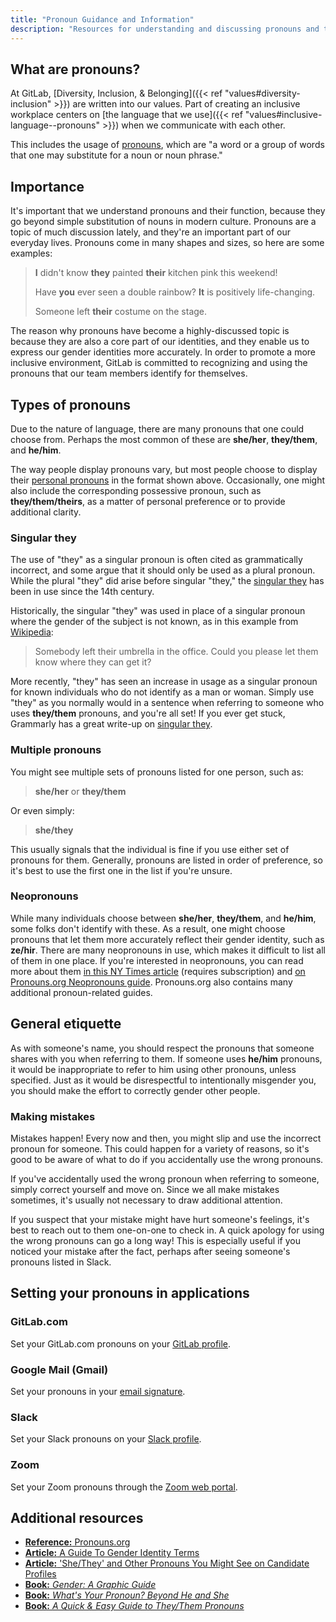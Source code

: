 ```yaml
---
title: "Pronoun Guidance and Information"
description: "Resources for understanding and discussing pronouns and their usage at GitLab."
---
```


## What are pronouns?

At GitLab, [Diversity, Inclusion, & Belonging]({{< ref "values#diversity-inclusion" >}}) are written into our values.
Part of creating an inclusive workplace centers on
[the language that we use]({{< ref "values#inclusive-language--pronouns" >}}) when we communicate with each other.

This includes the usage of [pronouns](https://en.wikipedia.org/wiki/Pronoun), which are "a word or a group of words that
one may substitute for a noun or noun phrase."

## Importance

It's important that we understand pronouns and their function, because they go beyond simple substitution of nouns in
modern culture. Pronouns are a topic of much discussion lately, and they're an important part of our everyday lives.
Pronouns come in many shapes and sizes, so here are some examples:

> **I** didn't know **they** painted **their** kitchen pink this weekend!
>
> Have **you** ever seen a double rainbow? **It** is positively life-changing.
>
> Someone left **their** costume on the stage.

The reason why pronouns have become a highly-discussed topic is because they are also a core part of our identities, and
they enable us to express our gender identities more accurately. In order to promote a more inclusive environment, GitLab
is committed to recognizing and using the pronouns that our team members identify for themselves.

## Types of pronouns

Due to the nature of language, there are many pronouns that one could choose from. Perhaps the most common of these are
**she/her**, **they/them**, and **he/him**.

The way people display pronouns vary, but most people choose to display their
[personal pronouns](https://www.grammarly.com/blog/personal-pronouns/) in the format shown above. Occasionally, one might
also include the corresponding possessive pronoun, such as **they/them/theirs**, as a matter of personal preference or
to provide additional clarity.

### Singular they

The use of "they" as a singular pronoun is often cited as grammatically incorrect, and some argue that it should only be
used as a plural pronoun. While the plural "they" did arise before singular "they," the [singular they](https://en.wikipedia.org/wiki/Singular_they) has been in use since the 14th century.

Historically, the singular "they" was used in place of a singular pronoun where the gender of the subject is not known,
as in this example from [Wikipedia](https://en.wikipedia.org/wiki/Singular_they):

> Somebody left their umbrella in the office. Could you please let them know where they can get it?

More recently, "they" has seen an increase in usage as a singular pronoun for known individuals who do not identify as
a man or woman. Simply use "they" as you normally would in a sentence when referring to someone who uses **they/them**
pronouns, and you're all set! If you ever get stuck, Grammarly has a great write-up on
[singular they](https://www.grammarly.com/blog/use-the-singular-they/).

### Multiple pronouns

You might see multiple sets of pronouns listed for one person, such as:

> **she/her** or **they/them**

Or even simply:

> **she/they**

This usually signals that the individual is fine if you use either set of pronouns for them. Generally, pronouns are
listed in order of preference, so it's best to use the first one in the list if you're unsure.

### Neopronouns

While many individuals choose between **she/her**, **they/them**, and **he/him**, some folks don't identify with these.
As a result, one might choose pronouns that let them more accurately reflect their gender identity, such as **ze/hir**.
There are many neopronouns in use, which makes it difficult to list all of them in one place. If you're interested in neopronouns, you can read more
about them [in this NY Times article](https://www.nytimes.com/2021/04/08/style/neopronouns-nonbinary-explainer.html)
(requires subscription) and [on Pronouns.org Neopronouns guide](https://pronouns.org/neopronouns). Pronouns.org also
contains many additional pronoun-related guides.

## General etiquette

As with someone's name, you should respect the pronouns that someone shares with you when referring to them. If someone
uses **he/him** pronouns, it would be inappropriate to refer to him using other pronouns, unless specified. Just as it
would be disrespectful to intentionally misgender you, you should make the effort to correctly gender other people.

### Making mistakes

Mistakes happen! Every now and then, you might slip and use the incorrect pronoun for someone. This could happen for a
variety of reasons, so it's good to be aware of what to do if you accidentally use the wrong pronouns.

If you've accidentally used the wrong pronoun when referring to someone, simply correct yourself and move on. Since we
all make mistakes sometimes, it's usually not necessary to draw additional attention.

If you suspect that your mistake might have hurt someone's feelings, it's best to reach out to them one-on-one to check
in. A quick apology for using the wrong pronouns can go a long way! This is especially useful if you noticed your
mistake after the fact, perhaps after seeing someone's pronouns listed in Slack.

## Setting your pronouns in applications

### GitLab.com

Set your GitLab.com pronouns on your [GitLab profile](https://docs.gitlab.com/ee/user/profile/#add-your-gender-pronouns).

### Google Mail (Gmail)

Set your pronouns in your [email signature](/handbook/tools-and-tips/index.md#email-signature).

### Slack

Set your Slack pronouns on your [Slack profile](https://slack.com/help/articles/204092246-Edit-your-profile).

### Zoom

Set your Zoom pronouns through the [Zoom web portal](https://support.zoom.us/hc/en-us/articles/4402698027533-Adding-and-sharing-your-pronouns#h_01F89H5DCX04A6QG8Q3MS69Q4J).

## Additional resources

- [**Reference:** Pronouns.org](https://pronouns.org/)
- [**Article:** A Guide To Gender Identity Terms](https://www.npr.org/2021/06/02/996319297/gender-identity-pronouns-expression-guide-lgbtq)
- [**Article:** 'She/They' and Other Pronouns You Might See on Candidate Profiles](https://www.linkedin.com/business/talent/blog/talent-acquisition/pronouns-you-might-see-on-candidate-profiles)
- [**Book:** *Gender: A Graphic Guide*](https://www.introducingbooks.com/ib-title/gender-a-graphic-guide/)
- [**Book:** *What's Your Pronoun? Beyond He and She*](https://wwnorton.com/books/9781631496042)
- [**Book:** *A Quick & Easy Guide to They/Them Pronouns*](https://onipress.com/collections/limerence-press/products/a-quick-easy-guide-to-they-them-pronouns)
